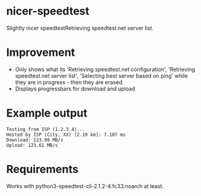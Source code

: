 # nicer-speedtest
Slightly nicer speedtestRetrieving speedtest.net server list.

# Improvement
- Only shows what its 'Retrieving speedtest.net configuration', 'Retrieving speedtest.net server list', 'Selecting best server based on ping'
while they are in progress - then they are erased.
- Displays progressbars for download and upload

# Example output
    Testing from ISP (1.2.3.4)...
    Hosted by ISP (City, XX) [2.19 km]: 7.107 ms
    Download: 123.98 MB/s
    Upload: 123.61 MB/s

# Requirements
Works with python3-speedtest-cli-2.1.2-4.fc33.noarch at least.
